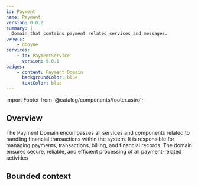 ```yaml
---
id: Payment
name: Payment
version: 0.0.2
summary: |
  Domain that contains payment related services and messages.
owners:
    - dboyne
services:
    - id: PaymentService
      version: 0.0.1
badges:
    - content: Payment Domain
      backgroundColor: blue
      textColor: blue
---
```


import Footer from '@catalog/components/footer.astro';

## Overview

The Payment Domain encompasses all services and components related to handling financial transactions within the system. It is responsible for managing payments, transactions, billing, and financial records. The domain ensures secure, reliable, and efficient processing of all payment-related activities

## Bounded context

<NodeGraph />

<Footer />